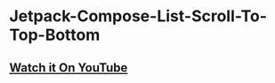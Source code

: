 # Jetpack-Compose-List-Scroll-To-Top-Bottom

## [Watch it On YouTube](https://youtu.be/mB6LkbtU6ns)
